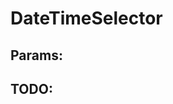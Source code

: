 # DateTimeSelector

## Params:

## TODO:

<!--
 @since 2021.01.23, 19:44
 @changed 2021.01.23, 19:44
-->
